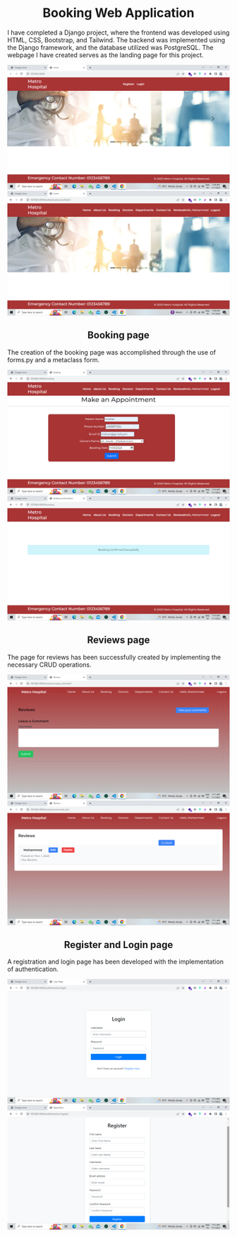 
<h1 align="center">Booking Web Application</h1>
<p>I have completed a Django project, where the frontend was developed using HTML, CSS, Bootstrap, and Tailwind. The backend was implemented using the Django framework, and the database utilized was PostgreSQL. The webpage I have created serves as the landing page for this project.</p>
<img src="./assets/landing page.png/"  alt="">
<img src="./assets/landing page 1.png/"  alt="">
<h2 align="center">Booking page</h2>
<p>The creation of the booking page was accomplished through the use of forms.py and a metaclass form.</p>
<img src="./assets/booking page.png/"  alt="">
<img src="./assets/booking confirm.png/"  alt="">
<h2 align="center">Reviews page</h2>
<p>The page for reviews has been successfully created by implementing the necessary CRUD operations.</p>
<img src="./assets/reviews page.png/"  alt="">
<img src="./assets/reviews page 1.png/"  alt="">
<h2 align="center">Register and Login page</h2>
<p>A registration and login page has been developed with the implementation of authentication.</p>
<img src="./assets/login page.png/"  alt="">
<img src="./assets/register page.png/"  alt="">
